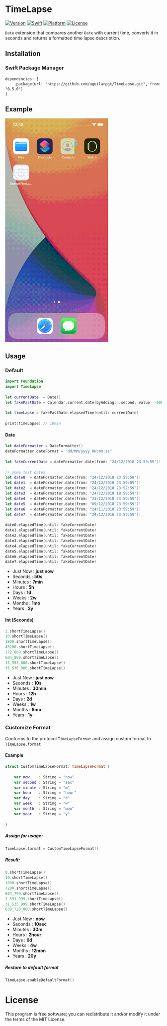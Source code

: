 # TimeLapse

[![Version](https://img.shields.io/github/tag/aguilarpgc/TimeLapse.svg?colorB=blue&label=release&style=flat)](https://github.com/aguilarpgc/TimeLapse/releases)
[![Swift](https://img.shields.io/badge/swift-5.0-orange.svg?style=flat)](https://developer.apple.com/swift/)
[![Platform](https://img.shields.io/badge/platform-ios%20%7C%20macos%20%7C%20tvos%20%7C%20watchos-lightgrey.svg)](https://developer.apple.com/swift/)
[![License](https://img.shields.io/badge/license-MIT-71787A.svg)](https://tldrlegal.com/license/mit-license)

`Date` extension that compares another `Date` with current time, converts it in seconds and returns a formatted time lapse description.

## Installation

### Swift Package Manager

```
dependencies: [
    .package(url: "https://github.com/aguilarpgc/TimeLapse.git", from: "0.5.0")
]
```

## Example

![Alt Text](https://github.com/aguilarpgc/TimeLapse/blob/master/Resources/demo.gif?raw=true)

## Usage

### Default

``` Swift
import Foundation
import TimeLapse

let currentDate  = Date()
let fakePastDate = Calendar.current.date(byAdding: .second, value: -600, to: currentDate)! // 10 minutes ago

let timeLapse = fakePastDate.elapsedTime(until: currentDate)

print(timeLapse) // 10min
```

#### Date

``` Swift
let dateFormatter = DateFormatter()
dateFormatter.dateFormat = "dd/MM/yyyy HH:mm:ss"

let fakeCurrentDate = dateFormatter.date(from: "24/12/2018 23:59:59")!

// some test dates
let date0  = dateFormatter.date(from: "24/12/2018 23:59:58")!
let date1  = dateFormatter.date(from: "24/12/2018 23:59:09")!
let date2  = dateFormatter.date(from: "24/12/2018 23:52:59")!
let date3  = dateFormatter.date(from: "24/12/2018 18:59:59")!
let date4  = dateFormatter.date(from: "23/12/2018 23:59:59")!
let date5  = dateFormatter.date(from: "09/12/2018 23:59:59")!
let date6  = dateFormatter.date(from: "24/11/2018 23:59:59")!
let date7  = dateFormatter.date(from: "24/12/2016 23:59:59")!

date0.elapsedTime(until: fakeCurrentDate)
date1.elapsedTime(until: fakeCurrentDate)
date2.elapsedTime(until: fakeCurrentDate)
date3.elapsedTime(until: fakeCurrentDate)
date4.elapsedTime(until: fakeCurrentDate)
date5.elapsedTime(until: fakeCurrentDate)
date6.elapsedTime(until: fakeCurrentDate)
date7.elapsedTime(until: fakeCurrentDate)
```

* Just Now : **just now**
* Seconds  : **50s**
* Minutes  : **7min**
* Hours    : **5h**
* Days     : **1d**
* Weeks    : **2w**
* Months   : **1mo**
* Years    : **2y**

#### Int (Seconds)

``` Swift
2.shortTimeLapse()
10.shortTimeLapse()
1800.shortTimeLapse()
43200.shortTimeLapse()
172_800.shortTimeLapse()
604_800.shortTimeLapse()
15_552_000.shortTimeLapse()
31_536_000.shortTimeLapse()
```
* Just Now : **just now**
* Seconds  : **10s**
* Minutes  : **30min**
* Hours    : **12h**
* Days     : **2d**
* Weeks    : **1w**
* Months   : **6mo**
* Years    : **1y**

### Customize Format

Conforms to the protocol `TimeLapseFormat` and assign custom format to `TimeLapse.format`

#### Example

``` Swift
struct CustomTimeLapseFormat: TimeLapseFormat {

    var now    : String = "now"
    var second : String = "sec"
    var minute : String = "m"
    var hour   : String = "hour"
    var day    : String = "d"
    var week   : String = "w"
    var month  : String = "mon"
    var year   : String = "y"

}
```
##### Assign for usage:

``` Swift
TimeLapse.format = CustomTimeLapseFormat()
```

##### Result:

``` Swift
0.shortTimeLapse()
10.shortTimeLapse()
1800.shortTimeLapse()
7200.shortTimeLapse()
604_799.shortTimeLapse()
2_591_999.shortTimeLapse()
31_535_999.shortTimeLapse()
630_720_000.shortTimeLapse()
```

* Just Now : **now**
* Seconds  : **10sec**
* Minutes  : **30m**
* Hours    : **2hour**
* Days     : **6d**
* Weeks    : **4w**
* Months   : **12mon**
* Years    : **20y**

##### Restore to default format

``` Swift
TimeLapse.enableDefaultFormat()
```

# License

This program is free software; you can redistribute it and/or modify it under the terms of the MIT License.

